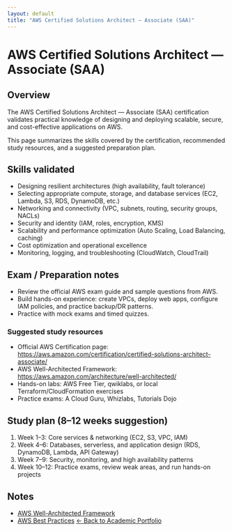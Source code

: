 ```yaml
---
layout: default
title: "AWS Certified Solutions Architect — Associate (SAA)"
---
```


# AWS Certified Solutions Architect — Associate (SAA)

## Overview
The AWS Certified Solutions Architect — Associate (SAA) certification validates practical knowledge of designing and deploying scalable, secure, and cost-effective applications on AWS.

This page summarizes the skills covered by the certification, recommended study resources, and a suggested preparation plan.

## Skills validated
- Designing resilient architectures (high availability, fault tolerance)
- Selecting appropriate compute, storage, and database services (EC2, Lambda, S3, RDS, DynamoDB, etc.)
- Networking and connectivity (VPC, subnets, routing, security groups, NACLs)
- Security and identity (IAM, roles, encryption, KMS)
- Scalability and performance optimization (Auto Scaling, Load Balancing, caching)
- Cost optimization and operational excellence
- Monitoring, logging, and troubleshooting (CloudWatch, CloudTrail)

## Exam / Preparation notes
- Review the official AWS exam guide and sample questions from AWS.
- Build hands-on experience: create VPCs, deploy web apps, configure IAM policies, and practice backup/DR patterns.
- Practice with mock exams and timed quizzes.

### Suggested study resources
- Official AWS Certification page: https://aws.amazon.com/certification/certified-solutions-architect-associate/
- AWS Well-Architected Framework: https://aws.amazon.com/architecture/well-architected/
- Hands-on labs: AWS Free Tier, qwiklabs, or local Terraform/CloudFormation exercises
- Practice exams: A Cloud Guru, Whizlabs, Tutorials Dojo

## Study plan (8–12 weeks suggestion)
1. Week 1–3: Core services & networking (EC2, S3, VPC, IAM)
2. Week 4–6: Databases, serverless, and application design (RDS, DynamoDB, Lambda, API Gateway)
3. Week 7–9: Security, monitoring, and high availability patterns
4. Week 10–12: Practice exams, review weak areas, and run hands-on projects

## Notes
- [AWS Well-Architected Framework](/courses/aws/AWS%20Well-Architected%20Framework.md)
- [AWS Best Practices](/courses/aws/AWS%20Security-Best-Practice.md)
[← Back to Academic Portfolio](/portfolio.html)
